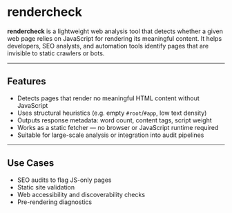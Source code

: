 # rendercheck

**rendercheck** is a lightweight web analysis tool that detects whether a given web page relies on JavaScript for rendering its meaningful content. It helps developers, SEO analysts, and automation tools identify pages that are invisible to static crawlers or bots.

---

## Features

- Detects pages that render no meaningful HTML content without JavaScript
- Uses structural heuristics (e.g. empty `#root`/`#app`, low text density)
- Outputs response metadata: word count, content tags, script weight
- Works as a static fetcher — no browser or JavaScript runtime required
- Suitable for large-scale analysis or integration into audit pipelines

---

## Use Cases

- SEO audits to flag JS-only pages
- Static site validation
- Web accessibility and discoverability checks
- Pre-rendering diagnostics
